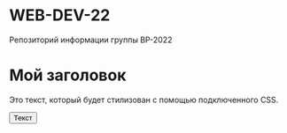 # WEB-DEV-22
Репозиторий информации группы ВР-2022


<!DOCTYPE html>
<html>
<head>
    <link rel="stylesheet" type="text/css" href="styles.css">
</head>
<body>

# Мой заголовок

Это текст, который будет стилизован с помощью подключенного CSS.

<button>Текст</button>

</body>
</html>
